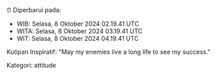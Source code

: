 ⏰ Diperbarui pada:
- WIB: Selasa, 8 Oktober 2024 02.19.41 UTC
- WITA: Selasa, 8 Oktober 2024 03.19.41 UTC
- WIT: Selasa, 8 Oktober 2024 04.19.41 UTC

Kutipan Inspiratif:
"May my enemies live a long life to see my success."


Kategori: attitude

